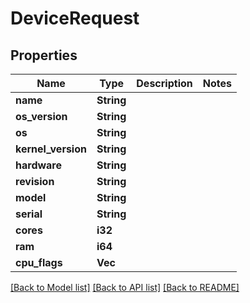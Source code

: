 # DeviceRequest

## Properties

Name | Type | Description | Notes
------------ | ------------- | ------------- | -------------
**name** | **String** |  | 
**os_version** | **String** |  | 
**os** | **String** |  | 
**kernel_version** | **String** |  | 
**hardware** | **String** |  | 
**revision** | **String** |  | 
**model** | **String** |  | 
**serial** | **String** |  | 
**cores** | **i32** |  | 
**ram** | **i64** |  | 
**cpu_flags** | **Vec<String>** |  | 

[[Back to Model list]](../README.md#documentation-for-models) [[Back to API list]](../README.md#documentation-for-api-endpoints) [[Back to README]](../README.md)



